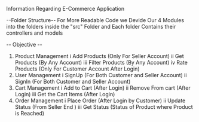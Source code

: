 Information Regarding E-Commerce Application

--Folder Structure--
For More Readable Code we Devide Our 4 Modules into the folders inside 
the "src" Folder and Each folder Contains their controllers and models

-- Objective --

1. Product Management
    i   Add Products (Only For Seller Account)
    ii  Get Products (By Any Account)
    iii Filter Products (By Any Account)
    iv  Rate Products (Only For Customer Account After Login)
2. User Management
    i   SignUp  (For Both Customer and Seller Account)
    ii  SignIn  (For Both Customer and Seller Account)
3. Cart Management
    i   Add to Cart (After Login)
    ii  Remove From cart (After Login)
    iii Get the Cart Items (After Login)
4. Order Management
    i   Place Order (After Login by Customer)
    ii  Update Status (From Seller End )
    iii Get Status  (Status of Product where Product is Reached)